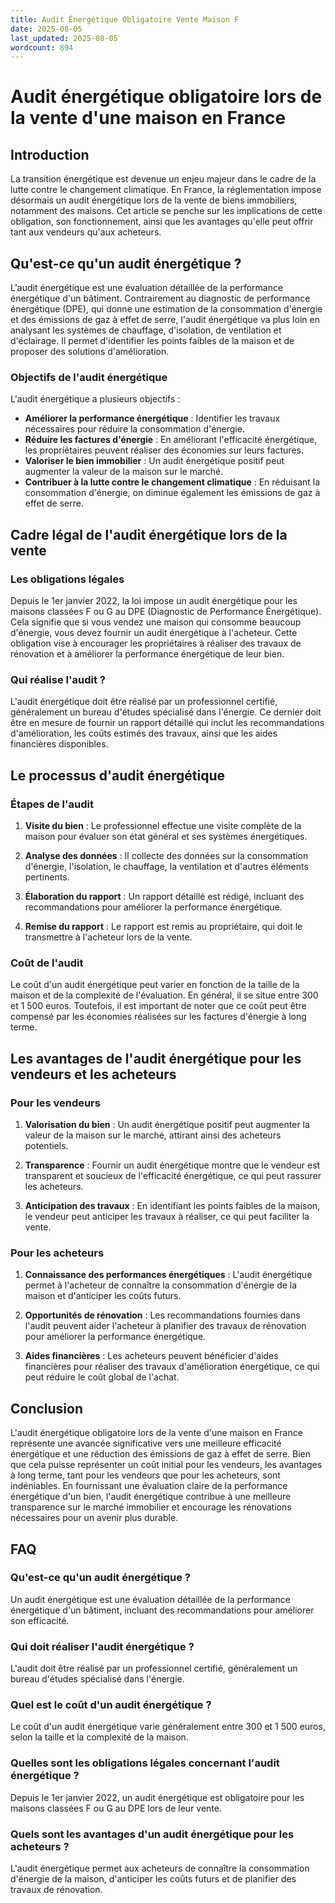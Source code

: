 ```yaml
---
title: Audit Énergétique Obligatoire Vente Maison F
date: 2025-08-05
last_updated: 2025-08-05
wordcount: 894
---
```


# Audit énergétique obligatoire lors de la vente d'une maison en France

## Introduction

La transition énergétique est devenue un enjeu majeur dans le cadre de la lutte contre le changement climatique. En France, la réglementation impose désormais un audit énergétique lors de la vente de biens immobiliers, notamment des maisons. Cet article se penche sur les implications de cette obligation, son fonctionnement, ainsi que les avantages qu'elle peut offrir tant aux vendeurs qu'aux acheteurs.

## Qu'est-ce qu'un audit énergétique ?

L'audit énergétique est une évaluation détaillée de la performance énergétique d'un bâtiment. Contrairement au diagnostic de performance énergétique (DPE), qui donne une estimation de la consommation d'énergie et des émissions de gaz à effet de serre, l'audit énergétique va plus loin en analysant les systèmes de chauffage, d'isolation, de ventilation et d'éclairage. Il permet d'identifier les points faibles de la maison et de proposer des solutions d'amélioration.

### Objectifs de l'audit énergétique

L'audit énergétique a plusieurs objectifs :

- **Améliorer la performance énergétique** : Identifier les travaux nécessaires pour réduire la consommation d'énergie.
- **Réduire les factures d'énergie** : En améliorant l'efficacité énergétique, les propriétaires peuvent réaliser des économies sur leurs factures.
- **Valoriser le bien immobilier** : Un audit énergétique positif peut augmenter la valeur de la maison sur le marché.
- **Contribuer à la lutte contre le changement climatique** : En réduisant la consommation d'énergie, on diminue également les émissions de gaz à effet de serre.

## Cadre légal de l'audit énergétique lors de la vente

### Les obligations légales

Depuis le 1er janvier 2022, la loi impose un audit énergétique pour les maisons classées F ou G au DPE (Diagnostic de Performance Énergétique). Cela signifie que si vous vendez une maison qui consomme beaucoup d'énergie, vous devez fournir un audit énergétique à l'acheteur. Cette obligation vise à encourager les propriétaires à réaliser des travaux de rénovation et à améliorer la performance énergétique de leur bien.

### Qui réalise l'audit ?

L'audit énergétique doit être réalisé par un professionnel certifié, généralement un bureau d'études spécialisé dans l'énergie. Ce dernier doit être en mesure de fournir un rapport détaillé qui inclut les recommandations d'amélioration, les coûts estimés des travaux, ainsi que les aides financières disponibles.

## Le processus d'audit énergétique

### Étapes de l'audit

1. **Visite du bien** : Le professionnel effectue une visite complète de la maison pour évaluer son état général et ses systèmes énergétiques.
   
2. **Analyse des données** : Il collecte des données sur la consommation d'énergie, l'isolation, le chauffage, la ventilation et d'autres éléments pertinents.

3. **Élaboration du rapport** : Un rapport détaillé est rédigé, incluant des recommandations pour améliorer la performance énergétique.

4. **Remise du rapport** : Le rapport est remis au propriétaire, qui doit le transmettre à l'acheteur lors de la vente.

### Coût de l'audit

Le coût d'un audit énergétique peut varier en fonction de la taille de la maison et de la complexité de l'évaluation. En général, il se situe entre 300 et 1 500 euros. Toutefois, il est important de noter que ce coût peut être compensé par les économies réalisées sur les factures d'énergie à long terme.

## Les avantages de l'audit énergétique pour les vendeurs et les acheteurs

### Pour les vendeurs

1. **Valorisation du bien** : Un audit énergétique positif peut augmenter la valeur de la maison sur le marché, attirant ainsi des acheteurs potentiels.

2. **Transparence** : Fournir un audit énergétique montre que le vendeur est transparent et soucieux de l'efficacité énergétique, ce qui peut rassurer les acheteurs.

3. **Anticipation des travaux** : En identifiant les points faibles de la maison, le vendeur peut anticiper les travaux à réaliser, ce qui peut faciliter la vente.

### Pour les acheteurs

1. **Connaissance des performances énergétiques** : L'audit énergétique permet à l'acheteur de connaître la consommation d'énergie de la maison et d'anticiper les coûts futurs.

2. **Opportunités de rénovation** : Les recommandations fournies dans l'audit peuvent aider l'acheteur à planifier des travaux de rénovation pour améliorer la performance énergétique.

3. **Aides financières** : Les acheteurs peuvent bénéficier d'aides financières pour réaliser des travaux d'amélioration énergétique, ce qui peut réduire le coût global de l'achat.

## Conclusion

L'audit énergétique obligatoire lors de la vente d'une maison en France représente une avancée significative vers une meilleure efficacité énergétique et une réduction des émissions de gaz à effet de serre. Bien que cela puisse représenter un coût initial pour les vendeurs, les avantages à long terme, tant pour les vendeurs que pour les acheteurs, sont indéniables. En fournissant une évaluation claire de la performance énergétique d'un bien, l'audit énergétique contribue à une meilleure transparence sur le marché immobilier et encourage les rénovations nécessaires pour un avenir plus durable.

## FAQ

### Qu'est-ce qu'un audit énergétique ?

Un audit énergétique est une évaluation détaillée de la performance énergétique d'un bâtiment, incluant des recommandations pour améliorer son efficacité.

### Qui doit réaliser l'audit énergétique ?

L'audit doit être réalisé par un professionnel certifié, généralement un bureau d'études spécialisé dans l'énergie.

### Quel est le coût d'un audit énergétique ?

Le coût d'un audit énergétique varie généralement entre 300 et 1 500 euros, selon la taille et la complexité de la maison.

### Quelles sont les obligations légales concernant l'audit énergétique ?

Depuis le 1er janvier 2022, un audit énergétique est obligatoire pour les maisons classées F ou G au DPE lors de leur vente.

### Quels sont les avantages d'un audit énergétique pour les acheteurs ?

L'audit énergétique permet aux acheteurs de connaître la consommation d'énergie de la maison, d'anticiper les coûts futurs et de planifier des travaux de rénovation.